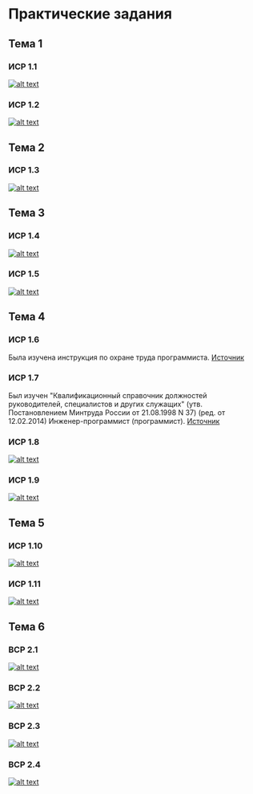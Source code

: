 # Практические задания
## Тема 1
### ИСР 1.1
[![alt text](http://qrcoder.ru/code/?https%3A%2F%2Fgithub.com%2Fyaazzik%2Fpractice-%2Fblob%2Fmaster%2F%25D0%2598%25D0%25A1%25D0%25A0%25201.1%2520%25D0%2593%25D0%25BB%25D0%25B5%25D0%25B1%25D0%25BE%25D0%25B2%2520%25D0%259C.%25D0%2594.%2520.pdf&10&0 "Философские проблемы информатики")](https://github.com/yaazzik/practice-/blob/master/%D0%98%D0%A1%D0%A0%201.1%20%D0%93%D0%BB%D0%B5%D0%B1%D0%BE%D0%B2%20%D0%9C.%D0%94.%20.pdf)
### ИСР 1.2
[![alt text](http://qrcoder.ru/code/?https%3A%2F%2Fgithub.com%2Fyaazzik%2Fpractice-%2Fblob%2Fmaster%2F%25D0%2598%25D0%25A1%25D0%25A0%25201.2%2520%25D0%2593%25D0%25BB%25D0%25B5%25D0%25B1%25D0%25BE%25D0%25B2%2520%25D0%259C.%25D0%2594..pdf&10&0 "Интеллект-карта")](https://github.com/yaazzik/practice-/blob/master/%D0%98%D0%A1%D0%A0%201.2%20%D0%93%D0%BB%D0%B5%D0%B1%D0%BE%D0%B2%20%D0%9C.%D0%94..pdf)
## Тема 2
### ИСР 1.3
[![alt text](http://qrcoder.ru/code/?https%3A%2F%2Fgithub.com%2Fyaazzik%2Fpractice-%2Fblob%2Fmaster%2F%25D0%2598%25D0%25A1%25D0%25A0%25201.3.pdf&10&0 'Аннотированный список')](https://github.com/yaazzik/practice-/blob/master/%D0%98%D0%A1%D0%A0%201.3.pdf)
## Тема 3
### ИСР 1.4
[![alt text](http://qrcoder.ru/code/?https%3A%2F%2Fgithub.com%2Fyaazzik%2Fpractice-%2Fblob%2Fmaster%2F%25D0%2598%25D0%25A1%25D0%25A0%25201.4.pdf&10&0 "Упражнения для программиста")](https://github.com/yaazzik/practice-/blob/master/%D0%98%D0%A1%D0%A0%201.4.pdf)
### ИСР 1.5
[![alt text](http://qrcoder.ru/code/?https%3A%2F%2Fgithub.com%2Fyaazzik%2Fpractice-%2Fblob%2Fmaster%2F%25D0%2598%25D0%25A1%25D0%25A0%25201.5.pdf&10&0 "Гимнастика для глаз")](https://github.com/yaazzik/practice-/blob/master/%D0%98%D0%A1%D0%A0%201.5.pdf)
## Тема 4
### ИСР 1.6
Была изучена инструкция по охране труда программиста.
[Источник](http://prom-nadzor.ru/content/instrukciya-po-ohrane-truda-dlya-programmista-pevm)
### ИСР 1.7
Был изучен "Квалификационный справочник должностей руководителей, специалистов и других служащих" (утв. Постановлением Минтруда России от 21.08.1998 N 37) (ред. от 12.02.2014) Инженер-программист (программист).
[Источник](http://www.consultant.ru/document/cons_doc_LAW_58804/#dst100596)
### ИСР 1.8
[![alt text](http://qrcoder.ru/code/?https%3A%2F%2Fgithub.com%2Fyaazzik%2Fpractice-%2Fblob%2Fmaster%2F%25D0%2598%25D0%25A1%25D0%25A0%25201.8.pdf&10&0 "Охрана труда")](https://github.com/yaazzik/practice-/blob/master/%D0%98%D0%A1%D0%A0%201.8.pdf)
### ИСР 1.9
[![alt text](http://qrcoder.ru/code/?https%3A%2F%2Fgithub.com%2Fyaazzik%2Fpractice-%2Fblob%2Fmaster%2F%25D0%2598%25D0%25A1%25D0%25A0%25201.9%2520%25D0%259F%25D0%25BB%25D0%25B0%25D0%25BD.pdf&10&0 'План')](https://github.com/yaazzik/practice-/blob/master/%D0%98%D0%A1%D0%A0%201.9%20%D0%9F%D0%BB%D0%B0%D0%BD.pdf)
## Тема 5
### ИСР 1.10
[![alt text](http://qrcoder.ru/code/?https%3A%2F%2Fgithub.com%2Fyaazzik%2Fpractice-%2Fblob%2Fmaster%2F%25D0%2598%25D0%25A1%25D0%25A0%25201.10.pdf&10&0 'Установка программ')](https://github.com/yaazzik/practice-/blob/master/%D0%98%D0%A1%D0%A0%201.10.pdf)
### ИСР 1.11
[![alt text]( '')]()
## Тема 6
### ВСР 2.1
[![alt text]( '')]()
### ВСР 2.2
[![alt text](http://qrcoder.ru/code/?https%3A%2F%2Fgithub.com%2Fyaazzik%2Fpractice-%2Fblob%2Fmaster%2F%25D0%2592%25D0%25A1%25D0%25A0%25202.2.pdf&10&0 'Первая помощь')](https://github.com/yaazzik/practice-/blob/master/%D0%92%D0%A1%D0%A0%202.2.pdf)
### ВСР 2.3
[![alt text](http://qrcoder.ru/code/?https%3A%2F%2Fgithub.com%2Fyaazzik%2Fpractice-%2Fblob%2Fmaster%2F%25D0%2592%25D0%25A1%25D0%25A0%25202.3.pdf&10&0 'Программное обеспечение')](https://github.com/yaazzik/practice-/blob/master/%D0%92%D0%A1%D0%A0%202.3.pdf)
### ВСР 2.4
[![alt text](http://qrcoder.ru/code/?https%3A%2F%2Fgithub.com%2Fyaazzik%2Fpractice-%2Fblob%2Fmaster%2F%25D0%2592%25D0%25A1%25D0%25A0%25202.4.pdf&10&0 'Технические характеристики')](https://github.com/yaazzik/practice-/blob/master/%D0%92%D0%A1%D0%A0%202.4.pdf)
